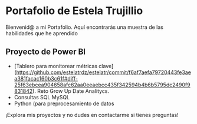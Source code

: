 # Portafolio de Estela Trujillio
Bienvenid@ a mi Portafolio. Aquí encontrarás una muestra de las habilidades que he aprendido

## Proyecto de Power BI
- [Tablero para monitorear métricas clave] (https://github.com/estelatrdz/estelatr/commit/f6af7aefa79720443fe3aea381facac160b3c61f#diff-25f63ebcea904658afc62aa0eeaebcc435f342594b4b6b5795dc2490f9831842). Reto Grow Up Date Analitycs.
- Consultas SQL MySQL
- Python (para preprocesamiento de datos

¡Explora mis proyectos y no dudes en contactarme si tienes preguntas!
